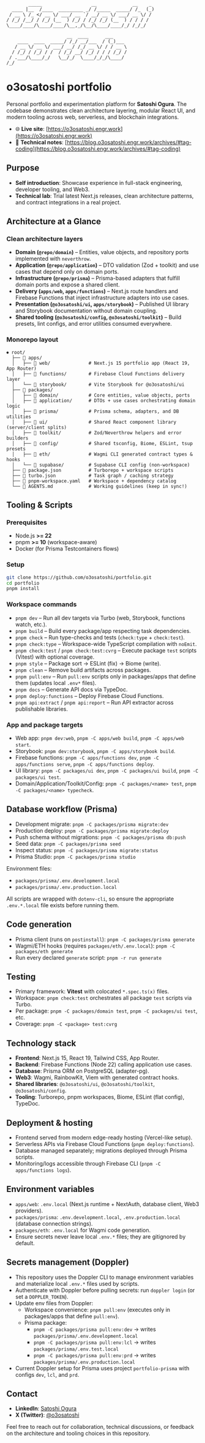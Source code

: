 ```
        _____                  __             __    _ 
  ____ |__  /____  _________ _/ /_____  _____/ /_  (_)
 / __ \ /_ </ __ \/ ___/ __ `/ __/ __ \/ ___/ __ \/ / 
/ /_/ /__/ / /_/ (__  ) /_/ / /_/ /_/ (__  ) / / / /  
\____/____/\____/____/\__,_/\__/\____/____/_/ /_/_/   

                      __  ____      ___     
    ____  ____  _____/ /_/ __/___  / (_)___ 
   / __ \/ __ \/ ___/ __/ /_/ __ \/ / / __ \
  / /_/ / /_/ / /  / /_/ __/ /_/ / / / /_/ /
 / .___/\____/_/   \__/_/  \____/_/_/\____/ 
/_/                                         
```

# o3osatoshi portfolio

Personal portfolio and experimentation platform for **Satoshi Ogura**. The codebase demonstrates clean architecture layering, modular React UI, and modern tooling across web, serverless, and blockchain integrations.

- 🌐 **Live site**: [https://o3osatoshi.engr.work](https://o3osatoshi.engr.work)
- 📝 **Technical notes**: [https://blog.o3osatoshi.engr.work/archives/#tag-coding](https://blog.o3osatoshi.engr.work/archives/#tag-coding)

## Purpose
- **Self introduction**: Showcase experience in full-stack engineering, developer tooling, and Web3.
- **Technical lab**: Trial latest Next.js releases, clean architecture patterns, and contract integrations in a real project.

## Architecture at a Glance

### Clean architecture layers
- **Domain (`@repo/domain`)** – Entities, value objects, and repository ports implemented with `neverthrow`.
- **Application (`@repo/application`)** – DTO validation (Zod + toolkit) and use cases that depend only on domain ports.
- **Infrastructure (`@repo/prisma`)** – Prisma-based adapters that fulfill domain ports and expose a shared client.
- **Delivery (`apps/web`, `apps/functions`)** – Next.js route handlers and Firebase Functions that inject infrastructure adapters into use cases.
- **Presentation (`@o3osatoshi/ui`, `apps/storybook`)** – Published UI library and Storybook documentation without domain coupling.
- **Shared tooling (`@o3osatoshi/config`, `@o3osatoshi/toolkit`)** – Build presets, lint configs, and error utilities consumed everywhere.

### Monorepo layout
```
⏺ root/
  ├── 📁 apps/
  │   ├── 📁 web/              # Next.js 15 portfolio app (React 19, App Router)
  │   ├── 📁 functions/        # Firebase Cloud Functions delivery layer
  │   └── 📁 storybook/        # Vite Storybook for @o3osatoshi/ui
  ├── 📁 packages/
  │   ├── 📁 domain/           # Core entities, value objects, ports
  │   ├── 📁 application/      # DTOs + use cases orchestrating domain logic
  │   ├── 📁 prisma/           # Prisma schema, adapters, and DB utilities
  │   ├── 📁 ui/               # Shared React component library (server/client splits)
  │   ├── 📁 toolkit/          # Zod/Neverthrow helpers and error builders
  │   ├── 📁 config/           # Shared tsconfig, Biome, ESLint, tsup presets
  │   ├── 📁 eth/              # Wagmi CLI generated contract types & hooks
  │   └── 📁 supabase/         # Supabase CLI config (non-workspace)
  ├── 📄 package.json          # Turborepo + workspace scripts
  ├── 📄 turbo.json            # Task graph / caching strategy
  ├── 📄 pnpm-workspace.yaml   # Workspace + dependency catalog
  └── 📄 AGENTS.md             # Working guidelines (keep in sync!)
```

## Tooling & Scripts

### Prerequisites
- Node.js **>= 22**
- pnpm **>= 10** (workspace-aware)
- Docker (for Prisma Testcontainers flows)

### Setup
```bash
git clone https://github.com/o3osatoshi/portfolio.git
cd portfolio
pnpm install
```

### Workspace commands
- `pnpm dev` – Run all dev targets via Turbo (web, Storybook, functions watch, etc.).
- `pnpm build` – Build every package/app respecting task dependencies.
- `pnpm check` – Run type-checks and tests (`check:type` + `check:test`).
- `pnpm check:type` – Workspace-wide TypeScript compilation with `noEmit`.
- `pnpm check:test` / `pnpm check:test:cvrg` – Execute package `test` scripts (Vitest) with optional coverage.
- `pnpm style` – Package sort → ESLint (fix) → Biome (write).
- `pnpm clean` – Remove build artifacts across packages.
- `pnpm pull:env` – Run `pull:env` scripts only in packages/apps that define them (updates local `.env*` files).
- `pnpm docs` – Generate API docs via TypeDoc.
- `pnpm deploy:functions` – Deploy Firebase Cloud Functions.
- `pnpm api:extract` / `pnpm api:report` – Run API extractor across publishable libraries.

### App and package targets
- Web app: `pnpm dev:web`, `pnpm -C apps/web build`, `pnpm -C apps/web start`.
- Storybook: `pnpm dev:storybook`, `pnpm -C apps/storybook build`.
- Firebase functions: `pnpm -C apps/functions dev`, `pnpm -C apps/functions serve`, `pnpm -C apps/functions deploy`.
- UI library: `pnpm -C packages/ui dev`, `pnpm -C packages/ui build`, `pnpm -C packages/ui test`.
- Domain/Application/Toolkit/Config: `pnpm -C packages/<name> test`, `pnpm -C packages/<name> typecheck`.

## Database workflow (Prisma)
- Development migrate: `pnpm -C packages/prisma migrate:dev`
- Production deploy: `pnpm -C packages/prisma migrate:deploy`
- Push schema without migrations: `pnpm -C packages/prisma db:push`
- Seed data: `pnpm -C packages/prisma seed`
- Inspect status: `pnpm -C packages/prisma migrate:status`
- Prisma Studio: `pnpm -C packages/prisma studio`

Environment files:
- `packages/prisma/.env.development.local`
- `packages/prisma/.env.production.local`

All scripts are wrapped with `dotenv-cli`, so ensure the appropriate `.env.*.local` file exists before running them.

## Code generation
- Prisma client (runs on `postinstall`): `pnpm -C packages/prisma generate`
- Wagmi/ETH hooks (requires `packages/eth/.env.local`): `pnpm -C packages/eth generate`
- Run every declared `generate` script: `pnpm -r run generate`

## Testing
- Primary framework: **Vitest** with colocated `*.spec.ts(x)` files.
- Workspace: `pnpm check:test` orchestrates all package `test` scripts via Turbo.
- Per package: `pnpm -C packages/domain test`, `pnpm -C packages/ui test`, etc.
- Coverage: `pnpm -C <package> test:cvrg`

## Technology stack
- **Frontend**: Next.js 15, React 19, Tailwind CSS, App Router.
- **Backend**: Firebase Functions (Node 22) calling application use cases.
- **Database**: Prisma ORM on PostgreSQL (adapter-pg).
- **Web3**: Wagmi, RainbowKit, Viem with generated contract hooks.
- **Shared libraries**: `@o3osatoshi/ui`, `@o3osatoshi/toolkit`, `@o3osatoshi/config`.
- **Tooling**: Turborepo, pnpm workspaces, Biome, ESLint (flat config), TypeDoc.

## Deployment & hosting
- Frontend served from modern edge-ready hosting (Vercel-like setup).
- Serverless APIs via Firebase Cloud Functions (`pnpm deploy:functions`).
- Database managed separately; migrations deployed through Prisma scripts.
- Monitoring/logs accessible through Firebase CLI (`pnpm -C apps/functions logs`).

## Environment variables
- `apps/web`: `.env.local` (Next.js runtime + NextAuth, database client, Web3 providers).
- `packages/prisma`: `.env.development.local`, `.env.production.local` (database connection strings).
- `packages/eth`: `.env.local` for Wagmi code generation.
- Ensure secrets never leave local `.env.*` files; they are gitignored by default.

## Secrets management (Doppler)
- This repository uses the Doppler CLI to manage environment variables and materialize local `.env.*` files used by scripts.
- Authenticate with Doppler before pulling secrets: run `doppler login` (or set a `DOPPLER_TOKEN`).
- Update env files from Doppler:
  - Workspace convenience: `pnpm pull:env` (executes only in packages/apps that define `pull:env`).
  - Prisma package:
    - `pnpm -C packages/prisma pull:env:dev` → writes `packages/prisma/.env.development.local`
    - `pnpm -C packages/prisma pull:env:lcl` → writes `packages/prisma/.env.test.local`
    - `pnpm -C packages/prisma pull:env:prd` → writes `packages/prisma/.env.production.local`
- Current Doppler setup for Prisma uses project `portfolio-prisma` with configs `dev`, `lcl`, and `prd`.

## Contact
- **LinkedIn**: [Satoshi Ogura](https://www.linkedin.com/in/satoshi-ogura-189479135)
- **X (Twitter)**: [@o3osatoshi](https://x.com/o3osatoshi)

Feel free to reach out for collaboration, technical discussions, or feedback on the architecture and tooling choices in this repository.
